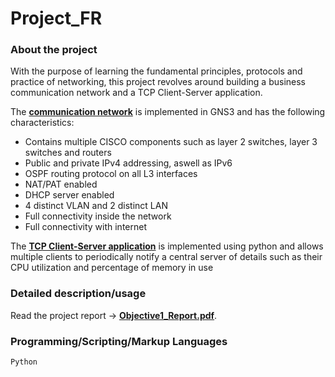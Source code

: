# Project_FR

### About the project
With the purpose of learning the fundamental principles, protocols and practice of networking, this project revolves around building a business communication network and a TCP Client-Server application.<br>

The [**communication network**](network_GNS3) is implemented in GNS3 and has the following characteristics:
  - Contains multiple CISCO components such as layer 2 switches, layer 3 switches and routers 
  - Public and private IPv4 addressing, aswell as IPv6 
  - OSPF routing protocol on all L3 interfaces
  - NAT/PAT enabled 
  - DHCP server enabled
  - 4 distinct VLAN and 2 distinct LAN 
  - Full connectivity inside the network
  - Full connectivity with internet
  
  The [**TCP Client-Server application**](client_server_code) is implemented using python and allows multiple clients to periodically notify a central server of details such as their CPU utilization and percentage of memory in use

### Detailed description/usage
Read the project report -> [**Objective1_Report.pdf**](Objective1_Report.pdf).

### Programming/Scripting/Markup Languages
`Python`
